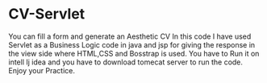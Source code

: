 # CV-Servlet
You can fill a form and generate an Aesthetic CV
In this code I have used Servlet as a Business Logic code in java and jsp for giving the  response in the  view side where HTML,CSS and Bosstrap is used.
You have to Run it on intell Ij idea and you have to download tomecat server to run the code.
Enjoy your Practice.
